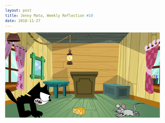 ```yaml
---
layout: post
title: Jenny Mata, Weekly Reflection #10
date: 2018-11-27
---
```


![ss](/images/ss.png)
